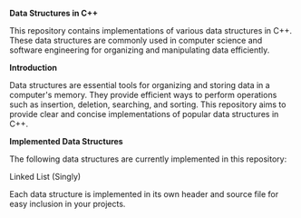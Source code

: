 **Data Structures in C++**

This repository contains implementations of various data structures in C++. These data structures are commonly used in computer science and software engineering for organizing and manipulating data efficiently.

**Introduction**

Data structures are essential tools for organizing and storing data in a computer's memory. They provide efficient ways to perform operations such as insertion, deletion, searching, and sorting. This repository aims to provide clear and concise implementations of popular data structures in C++.

**Implemented Data Structures**

The following data structures are currently implemented in this repository:

Linked List (Singly)

Each data structure is implemented in its own header and source file for easy inclusion in your projects.

